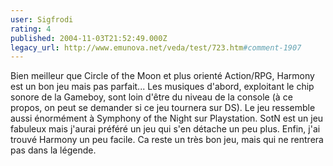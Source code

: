 ```yaml
---
user: Sigfrodi
rating: 4
published: 2004-11-03T21:52:49.000Z
legacy_url: http://www.emunova.net/veda/test/723.htm#comment-1907
---
```

Bien meilleur que Circle of the Moon et plus orienté Action/RPG, Harmony est un bon jeu mais pas parfait... Les musiques d'abord, exploitant le chip sonore de la Gameboy, sont loin d'être du niveau de la console (à ce propos, on peut se demander si ce jeu tournera sur DS). Le jeu ressemble aussi énormément à Symphony of the Night sur Playstation. SotN est un jeu fabuleux mais j'aurai préféré un jeu qui s'en détache un peu plus. Enfin, j'ai trouvé Harmony un peu facile. Ca reste un très bon jeu, mais qui ne rentrera pas dans la légende.